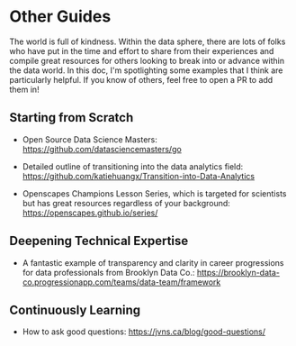 # Other Guides

The world is full of kindness. Within the data sphere, there are lots of folks who have put in the time and effort to share from their experiences and compile great resources for others looking to break into or advance within the data world. In this doc, I'm spotlighting some examples that I think are particularly helpful. If you know of others, feel free to open a PR to add them in!

## Starting from Scratch

- Open Source Data Science Masters: https://github.com/datasciencemasters/go

- Detailed outline of transitioning into the data analytics field: https://github.com/katiehuangx/Transition-into-Data-Analytics

- Openscapes Champions Lesson Series, which is targeted for scientists but has great resources regardless of your background: https://openscapes.github.io/series/

## Deepening Technical Expertise

- A fantastic example of transparency and clarity in career progressions for data professionals from Brooklyn Data Co.: https://brooklyn-data-co.progressionapp.com/teams/data-team/framework

## Continuously Learning

- How to ask good questions: https://jvns.ca/blog/good-questions/
